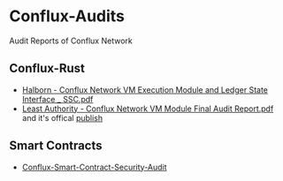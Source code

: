 # Conflux-Audits

Audit Reports of Conflux Network

## Conflux-Rust

* [Halborn - Conflux Network VM Execution Module and Ledger State Interface _ SSC.pdf](./Halborn-VM-Execution-Module-and-Ledger-State-Interface-SSC.pdf)
* [Least Authority - Conflux Network VM Module Final Audit Report.pdf](./Least%20Authority%20-%20Conflux%20Network%20VM%20Module%20Final%20Audit%20Report.pdf) and it's offical [publish](https://leastauthority.com/blog/audit-of-conflux-network-vm/)

## Smart Contracts

* [Conflux-Smart-Contract-Security-Audit](./Conflux-Smart-Contract-Security-Audit.pdf)
  
